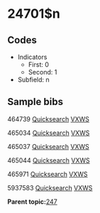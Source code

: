 # 24701$n

## Codes

-   Indicators
    -   First: 0
    -   Second: 1
-   Subfield: n

## Sample bibs

464739 [Quicksearch](https://search.library.yale.edu/catalog/464739) [VXWS](http://prodorbis.library.yale.edu:7014/vxws/GetHoldingsService?bibId=464739)

465034 [Quicksearch](https://search.library.yale.edu/catalog/465034) [VXWS](http://prodorbis.library.yale.edu:7014/vxws/GetHoldingsService?bibId=465034)

465037 [Quicksearch](https://search.library.yale.edu/catalog/465037) [VXWS](http://prodorbis.library.yale.edu:7014/vxws/GetHoldingsService?bibId=465037)

465044 [Quicksearch](https://search.library.yale.edu/catalog/465044) [VXWS](http://prodorbis.library.yale.edu:7014/vxws/GetHoldingsService?bibId=465044)

465971 [Quicksearch](https://search.library.yale.edu/catalog/465971) [VXWS](http://prodorbis.library.yale.edu:7014/vxws/GetHoldingsService?bibId=465971)

5937583 [Quicksearch](https://search.library.yale.edu/catalog/5937583) [VXWS](http://prodorbis.library.yale.edu:7014/vxws/GetHoldingsService?bibId=5937583)

**Parent topic:**[247](../../tags/247/247.md)

